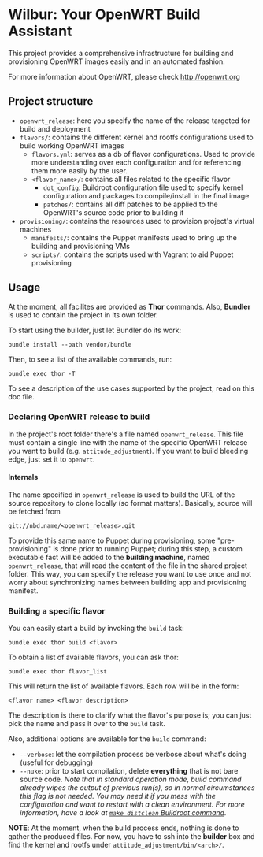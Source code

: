 # Wilbur: Your OpenWRT Build Assistant

This project provides a comprehensive infrastructure for building and
provisioning OpenWRT images easily and in an automated fashion.

For more information about OpenWRT, please check http://openwrt.org

## Project structure
* `openwrt_release`: here you specify the name of the release targeted for
  build and deployment
* `flavors/`: contains the different kernel and rootfs configurations used
  to build working OpenWRT images
  * `flavors.yml`: serves as a db of flavor configurations. Used to provide
    more understanding over each configuration and for referencing them more
    easily by the user.
  * `<flavor_name>/`: contains all files related to the specific flavor
      * `dot_config`: Buildroot configuration file used to specify kernel
        configuration and packages to compile/install in the final image
      * `patches/`: contains all diff patches to be applied to the OpenWRT's
        source code prior to building it
* `provisioning/`: contains the resources used to provision project's virtual
  machines
  * `manifests/`: contains the Puppet manifests used to bring up the building and
    provisioning VMs
  * `scripts/`: contains the scripts used with Vagrant to aid Puppet
    provisioning

## Usage

At the moment, all facilites are provided as **Thor**
commands. Also, **Bundler** is used to contain the project in its own folder.

To start using the builder, just let Bundler do its work:

`bundle install --path vendor/bundle`

Then, to see a list of the available commands, run:

`bundle exec thor -T`

To see a description of the use cases supported by the project, read on this
doc file.

### Declaring OpenWRT release to build
In the project's root folder there's a file named `openwrt_release`. This file
must contain a single line with the name of the specific OpenWRT release
you want to build (e.g. `attitude_adjustment`). If you want to build bleeding
edge, just set it to `openwrt`.

#### Internals
The name specified in `openwrt_release` is used to build the URL of the source
repository to clone locally (so format matters). Basically, source will be fetched
from

`git://nbd.name/<openwrt_release>.git`

To provide this same name to Puppet during provisioning, some
"pre-provisioning" is done prior to running Puppet; during this step, a custom
executable fact will be added to the **building machine**, named
`openwrt_release`, that will read the content of the file in the shared project
folder. This way, you can specify the release you want to use once and not
worry about synchronizing names between building app and provisioning manifest.

### Building a specific flavor
You can easily start a build by invoking the `build` task:

`bundle exec thor build <flavor>`

To obtain a list of available flavors, you can ask thor:

`bundle exec thor flavor_list`

This will return the list of available flavors. Each row will be in the form:

`<flavor name> <flavor description>`

The description is there to clarify what the flavor's purpose is; you can just
pick the name and pass it over to the `build` task.

Also, additional options are available for the `build` command:

* `--verbose`: let the compilation process be verbose about what's doing
  (useful for debugging)
* `--nuke`: prior to start compilation, delete **everything** that is not bare
  source code. _Note that in standard operation mode, build command already
  wipes the output of previous run(s), so in normal circumstances this flag is
  not needed. You may need it if you mess with the configuration and want to
  restart with a clean environment. For more information, have a look at
  [`make distclean` Buildroot command](http://wiki.openwrt.org/doc/howto/build)._

**NOTE**: At the moment, when the build process ends, nothing is done to gather
the produced files. For now, you have to ssh into the **builder** box and find
the kernel and rootfs under `attitude_adjustment/bin/<arch>/`.
